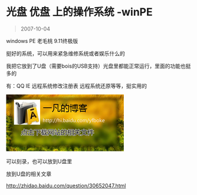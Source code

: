 # 光盘 优盘 上的操作系统 -winPE 

> 2007-10-04

<div class="pcs-article-content_ptkaiapt4bxy_baiduscarticle" id="detailArticleContent_ptkaiapt4bxy_baiduscarticle">
 <p>
  windows PE 老毛桃 9.11终极版
 </p>
 <p>
  挺好的系统，可以用来紧急维修系统或者娱乐什么的
 </p>
 <p>
  我把它放到了U盘（需要bois的USB支持）光盘里都能正常运行，里面的功能也挺多的
 </p>
 <p>
  有：QQ IE 远程系统修改注册表 远程系统还原等等，挺实用的
 </p>
 <p>
  <a href="http://54.duote.net/winpeboot.iso" target="_blank">
   <img src="images/43fcd532fc96200aacb245eeea21ba16.jpg"/>
  </a>
 </p>
 <p>
  可以刻录，也可以放到U盘里
 </p>
 <p>
  放到U盘的相关文章
 </p>
 <p>
  <a href="http://zhidao.baidu.com/question/30652047.html">
   http://zhidao.baidu.com/question/30652047.html
  </a>
 </p>
 <p>
 </p>
</div>


